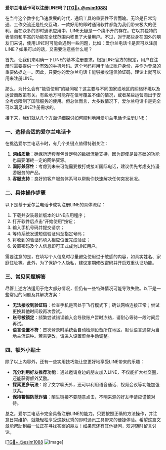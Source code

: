 **爱尔兰电话卡可以注册LINE吗？[[TG💪+ @esim1088](https://t.me/s/esim1088)]**

在当今这个数字化飞速发展的时代，通讯工具的重要性不言而喻。无论是日常沟通、工作交流还是社交互动，一款好用的即时通讯软件都能为我们带来极大的便利。而在众多的即时通讯应用中，LINE无疑是一个绕不开的存在。它以其独特的表情包和丰富的功能在全球范围内积累了大量用户。不过，对于那些身在国外的朋友们来说，使用LINE时可能会遇到一些问题，比如：爱尔兰电话卡是否可以注册LINE？如果可以的话，又需要注意些什么呢？

首先，让我们来明确一下LINE的基本注册要求。根据LINE官方的规定，用户在注册时需要提供一个有效的手机号码。这个号码将用于验证账户身份，并作为登录的重要依据之一。因此，只要你的爱尔兰电话卡能够接收短信验证码，理论上就可以用来注册LINE。

那么，为什么会有“能否使用”的疑问呢？这主要与不同国家或地区的网络环境以及运营商政策有关。有些地方可能存在信号覆盖不佳的情况，或者某些运营商出于安全考虑限制了国际服务的使用。但总体而言，大多数情况下，爱尔兰电话卡是完全可以满足LINE注册需求的。

接下来，我们就从几个方面详细探讨如何顺利地用爱尔兰电话卡注册LINE：

### **一、选择合适的爱尔兰电话卡**
在挑选爱尔兰电话卡时，有几个关键点值得特别关注：
1. **网络质量**：确保所选套餐包含足够的数据流量支持，因为即使是最基础的功能也需要消耗一定的网络资源。
2. **国际兼容性**：考虑到未来可能需要拨打或接听国际电话，建议优先考虑支持漫游服务的产品。
3. **客服支持**：良好的客户服务体系可以帮助你快速解决任何突发状况。

### **二、具体操作步骤**
以下是基于爱尔兰电话卡成功注册LINE的具体流程：
1. 下载并安装最新版本的LINE应用程序；
2. 打开软件后点击“开始使用”按钮；
3. 输入手机号码并提交请求；
4. 等待系统发送短信验证码至指定号码；
5. 将收到的验证码填入相应位置完成验证；
6. 设置密码及个人信息即可正式成为LINE用户。

需要注意的是，在填写个人信息时尽量避免使用过于敏感的内容，如真实姓名、家庭住址等。此外，为了保护个人隐私，建议定期修改密码并开启双重认证功能。

### **三、常见问题解答**
尽管上述方法适用于绝大部分情况，但仍有一些特殊情况可能导致失败。以下是一些常见的问题及其解决方案：
- **无法接收到验证码**：检查手机是否处于飞行模式下；确认网络连接正常；尝试更换其他时间段再次尝试。
- **账号被锁定**：频繁尝试错误输入会导致账户暂时冻结，请耐心等待一段时间后再试。
- **语言设置不符**：首次登录时系统会自动检测设备所在地区，默认语言通常为当地主流语种。若需更改，请进入设置菜单手动调整。

### **四、额外小贴士**
除了以上内容外，还有一些实用技巧能让您更好地享受LINE带来的乐趣：
- **充分利用好友推荐功能**：通过邀请身边的朋友加入LINE，不仅能扩大社交圈，还能获得额外奖励。
- **探索更多玩法**：除了文字聊天外，还可以利用语音通话、视频会议等功能加强联系。
- **保持警惕防范诈骗**：陌生链接不要随意点击，不明来源的好友申请应谨慎对待。

总之，爱尔兰电话卡完全具备注册LINE的能力。只要按照正确的方法操作，并注意日常维护，就能轻松享受这款优秀的即时通讯工具带来的便捷体验。希望这篇文章能帮助到每一位正在寻找答案的朋友！如果您还有其他疑问，欢迎随时留言讨论。

[[TG💪+ @esim1088](https://t.me/s/esim1088) ![Image](https://i.postimg.cc/4NQfJmqS/Snipaste-2025-05-13-00-14-12.png)]